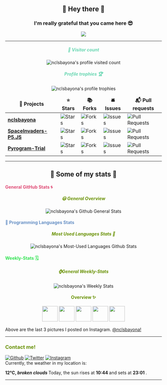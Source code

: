 <div id="greetings" align="center">
    <h2>👋 Hey there 👋</h2> 
    <h3>I'm really grateful that you came here 😎</h3>
    <img src="https://socialify.git.ci/nclsbayona/nclsbayona/image?description=1&font=KoHo&pattern=Charlie%20Brown&theme=Dark">
</div>
<hr>
<div id="profile-info" align="center">
    <h5>
        <font color="#67d6b1">
             👀 Visitor count
        </font>
    </h5>
    <img src="https://komarev.com/ghpvc/?username=nclsbayona&label=Profile%20views&color=0e75b6&style=flat" alt="nclsbayona's profile visited count">
    <h5>
        <font color="#67d6b1">
            Profile trophies 🏆
        </font>
    </h5>
    <img src="https://github-profile-trophy.vercel.app/?username=nclsbayona&theme=dracula&no-frame=true&margin-w=5&margin-h=5&no-bg=true&column=4" alt="nclsbayona's profile trophies">
    <table>
        <thead align="center">
            <tr border: none;>
            <td><b>🎁 Projects</b></td>
            <td><b>⭐ Stars</b></td>
            <td><b>📚 Forks</b></td>
            <td><b>🛎 Issues</b></td>
            <td><b>📬 Pull requests</b></td>
            </tr>
        </thead>
        <tbody>
            <tr>
                <td>
                    <a href="https://github.com/nclsbayona/nclsbayona">
                        <b>nclsbayona</b>
                    </a>
                </td>
                <td>
                    <img alt="Stars" src="https://img.shields.io/github/stars/nclsbayona/nclsbayona?style=flat-square&labelColor=343b41"/>
                </td>
                <td>
                    <img alt="Forks" src="https://img.shields.io/github/forks/nclsbayona/nclsbayona?style=flat-square&labelColor=343b41"/>
                </td>
                <td>
                    <img alt="Issues" src="https://img.shields.io/github/issues/nclsbayona/nclsbayona?style=flat-square&labelColor=343b41"/>
                </td>
                <td>
                    <img alt="Pull Requests" src="https://img.shields.io/github/issues-pr/nclsbayona/nclsbayona?style=flat-square&labelColor=343b41"/>
                </td>
            </tr>
            <tr>
                <td>
                    <a href="https://github.com/nclsbayona/P">
                        <b>SpaceInvaders-P5.JS</b>
                    </a>
                </td>
                <td>
                    <img alt="Stars" src="https://img.shields.io/github/stars/nclsbayona/space-invaders-p5js?style=flat-square&labelColor=343b41">
                </td>
                <td>
                    <img alt="Forks" src="https://img.shields.io/github/forks/nclsbayona/space-invaders-p5js?style=flat-square&labelColor=343b41">
                </td>
                <td>
                    <img alt="Issues" src="https://img.shields.io/github/issues/nclsbayona/space-invaders-p5js?style=flat-square&labelColor=343b41">
                </td>
                <td>
                    <img alt="Pull Requests" src="https://img.shields.io/github/issues-pr/nclsbayona/space-invaders-p5js?style=flat-square&labelColor=343b41"></td>
            </tr>
            <tr>
                <td>
                    <a href="https://github.com/nclsbayona/Pyrogram-Trial">
                        <b>Pyrogram-Trial</b>
                    </a>
                </td>
                <td>
                    <img alt="Stars" src="https://img.shields.io/github/stars/nclsbayona/Pyrogram-Trial?style=flat-square&labelColor=343b41">
                </td>
                <td>
                    <img alt="Forks" src="https://img.shields.io/github/forks/nclsbayona/Pyrogram-Trial?style=flat-square&labelColor=343b41">
                </td>
                <td>
                    <img alt="Issues" src="https://img.shields.io/github/issues/nclsbayona/Pyrogram-Trial?style=flat-square&labelColor=343b41">
                </td>
                <td>
                    <img alt="Pull Requests" src="https://img.shields.io/github/issues-pr/nclsbayona/Pyrogram-Trial?style=flat-square&labelColor=343b41">
                </td>
            </tr>
        </tbody>
    </table>
</div>
<hr>
<h2 align="center"> 🐣 Some of my stats 🐣 </h2>
<div id="general" align="center">
    <h4 align="left">
        <font color="#df4b75">
            General GitHub Stats 🌀
        </font>
    </h4>
    <h5>
        <font color="#679000">
            😃 General Overview
        </font>
    </h5>
    <img src="https://github-readme-stats.vercel.app/api?username=nclsbayona&show_icons=true&count_private=true&include_all_commits=true&locale=en&theme=tokyonight"alt="nclsbayona's Github General Stats">
</div>
<div id="languages" align="center">
    <h4 align="left">
        <font color="#6790c5">
            🤖 Programming Languages Stats
        </font>
    </h4>
    <p>
        <h5>
            <font color="#679000">
                Most Used Languages Stats 💾
            </font>
        </h5>
        <img src="https://github-readme-stats.vercel.app/api/top-langs/?username=nclsbayona&show_icons=true&locale=en&langs_count=5&theme=tokyonight" alt="nclsbayona's Most-Used Languages Github Stats">
    </p>
</div>
<div id="wakatime" align=center>
    <h4 align="left">
        <font color="#32e352">
            Weekly-Stats 🗓️
        </font>
    </h4>
    <p>
        <h5>
            <font color="#679000">
                ⌚General Weekly-Stats 
            </font>
        </h5>
        <img src="https://github-readme-stats.vercel.app/api/wakatime?username=nclsbayona&theme=tokyonight" alt="nclsbayona's Weekly Stats">
    </p>
    <p>
        <h4>
            <font color="#679000">
                Overview ✨
            </font>
        </h4>
    <!--START_SECTION:waka-->
    <!--END_SECTION:waka-->
    </p>
</div>
<div id="ig-photos">
    <p align="center">
        <img width="50" src="">           
        <img width="50" src=""> 
        <img width="50" src="">
        <img width="50" src=""> 
        <img width="50" src="">
    </p>
    <p>
        Above are the last 3 pictures I posted on Instagram. 
            <a href="https://www.instagram.com/nclsbayona/" target="_blank">
                @nclsbayona!
            </a>
        <hr>
    </p>
</div>
<div id="contact">
    <h3>
        <font color="#679000">
            Contact me! 
        </font>
    </h3>
    <a href="https://github.com/nclsbayona" target="_blank"><img alt="Github" src="https://img.shields.io/badge/GitHub-%2312100E.svg?&style=for-the-badge&logo=Github&logoColor=white"></a>
    <a href="https://twitter.com/nclsbayona" target="_blank"><img alt="Twitter" src="https://img.shields.io/badge/twitter-%231DA1F2.svg?&style=for-the-badge&logo=twitter&logoColor=white"></a>
    <a href="https://instagram.com/nclsbayona" target="_blank"><img alt="Instagram" src="https://img.shields.io/badge/-INSTAGRAM-critical?&style=for-the-badge&logo=instagram&logoColor=white"></a>
</div>
<div id="weather-info">
    Currently, the weather in my location is: 
    <p>
        <b> 
            12°C, 
            <i>broken clouds</i>
        </b>
        Today, the sun rises at 
        <b>
            10:44
        </b> 
        and sets at 
        <b>
            23:01
        </b>
        .
    </p>
</div>
<hr>
